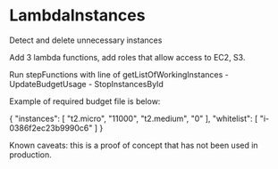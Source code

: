 # LambdaInstances
Detect and delete unnecessary instances


Add 3 lambda functions, add roles that allow access to EC2, S3.

Run stepFunctions with line of getListOfWorkingInstances - UpdateBudgetUsage - StopInstancesById

Example of required budget file is below:

{ 
  "instances": [
    "t2.micro", "11000",
    "t2.medium", "0"
    ],
  "whitelist": [
    "i-0386f2ec23b9990c6"
    ]
}

Known caveats: this is a proof of concept that has not been used in production.
